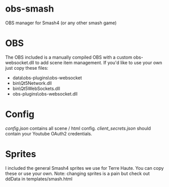 # obs-smash
OBS manager for Smash4 (or any other smash game)

# OBS
The OBS included is a manually compiled OBS with a custom obs-websocket.dll to add scene item management.
If you'd like to use your own just copy these files:
* data\obs-plugins\obs-websocket
* bin\Qt5Network.dll
* bin\Qt5WebSockets.dll
* obs-plugins\obs-websocket.dll

# Config
*config.json* contains all scene / html config.
*client_secrets.json* should contain your Youtube OAuth2 credentials.

# Sprites
I included the general Smash4 sprites we use for Terre Haute. You can copy these or use your own.
Note: changing sprites is a pain but check out ddData in templates/smash.html
